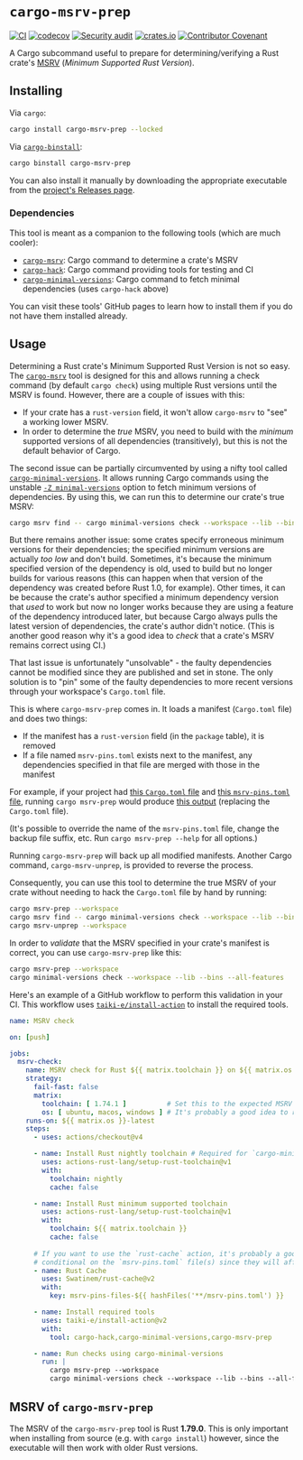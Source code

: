 # `cargo-msrv-prep`

[![CI](https://github.com/clechasseur/msrv-prep/actions/workflows/ci.yml/badge.svg?branch=main&event=push)](https://github.com/clechasseur/msrv-prep/actions/workflows/ci.yml) [![codecov](https://codecov.io/gh/clechasseur/msrv-prep/branch/main/graph/badge.svg?token=y4eecxkGcV)](https://codecov.io/gh/clechasseur/msrv-prep) [![Security audit](https://github.com/clechasseur/msrv-prep/actions/workflows/audit-check.yml/badge.svg?branch=main)](https://github.com/clechasseur/msrv-prep/actions/workflows/audit-check.yml) [![crates.io](https://img.shields.io/crates/v/cargo-msrv-prep.svg)](https://crates.io/crates/cargo-msrv-prep) [![Contributor Covenant](https://img.shields.io/badge/Contributor%20Covenant-2.1-4baaaa.svg)](CODE_OF_CONDUCT.md)

A Cargo subcommand useful to prepare for determining/verifying a Rust crate's [MSRV](https://doc.rust-lang.org/cargo/reference/manifest.html#the-rust-version-field) (_Minimum Supported Rust Version_).

## Installing

Via `cargo`:

```sh
cargo install cargo-msrv-prep --locked
```

Via [`cargo-binstall`](https://github.com/cargo-bins/cargo-binstall):

```sh
cargo binstall cargo-msrv-prep
```

You can also install it manually by downloading the appropriate executable from the [project's Releases page](https://github.com/clechasseur/msrv-prep/releases).

### Dependencies

This tool is meant as a companion to the following tools (which are much cooler):

* [`cargo-msrv`](https://github.com/foresterre/cargo-msrv): Cargo command to determine a crate's MSRV
* [`cargo-hack`](https://github.com/taiki-e/cargo-hack): Cargo command providing tools for testing and CI
* [`cargo-minimal-versions`](https://github.com/taiki-e/cargo-minimal-versions): Cargo command to fetch minimal dependencies (uses `cargo-hack` above)

You can visit these tools' GitHub pages to learn how to install them if you do not have them installed already.

## Usage

Determining a Rust crate's Minimum Supported Rust Version is not so easy.
The [`cargo-msrv`](https://github.com/foresterre/cargo-msrv) tool is designed for this and allows running a check command (by default `cargo check`) using multiple Rust versions until the MSRV is found.
However, there are a couple of issues with this:

* If your crate has a `rust-version` field, it won't allow `cargo-msrv` to "see" a working lower MSRV.
* In order to determine the _true_ MSRV, you need to build with the _minimum_ supported versions of all dependencies (transitively), but this is not the default behavior of Cargo.

The second issue can be partially circumvented by using a nifty tool called [`cargo-minimal-versions`](https://github.com/taiki-e/cargo-minimal-versions).
It allows running Cargo commands using the unstable [`-Z minimal-versions`](https://github.com/rust-lang/cargo/issues/5657) option to fetch minimum versions of dependencies.
By using this, we can run this to determine our crate's true MSRV:

```sh
cargo msrv find -- cargo minimal-versions check --workspace --lib --bins --all-features
```

But there remains another issue: some crates specify erroneous minimum versions for their dependencies; the specified minimum versions are actually _too low_ and don't build.
Sometimes, it's because the minimum specified version of the dependency is old, used to build but no longer builds for various reasons (this can happen when that version of the dependency was created before Rust 1.0, for example).
Other times, it can be because the crate's author specified a minimum dependency version that _used_ to work but now no longer works because they are using a feature of the dependency introduced later, but because Cargo always pulls the latest version of dependencies, the crate's author didn't notice.
(This is another good reason why it's a good idea to _check_ that a crate's MSRV remains correct using CI.)

That last issue is unfortunately "unsolvable" - the faulty dependencies cannot be modified since they are published and set in stone.
The only solution is to "pin" some of the faulty dependencies to more recent versions through your workspace's `Cargo.toml` file.

This is where `cargo-msrv-prep` comes in. It loads a manifest (`Cargo.toml` file) and does two things:

* If the manifest has a `rust-version` field (in the `package` table), it is removed
* If a file named `msrv-pins.toml` exists next to the manifest, any dependencies specified in that file are merged with those in the manifest

For example, if your project had [this `Cargo.toml` file](./resources/tests/cargo-msrv-prep/simple_project/Cargo.toml) and [this `msrv-pins.toml` file](./resources/tests/cargo-msrv-prep/simple_project/msrv-pins.toml), running `cargo msrv-prep` would produce [this output](./resources/tests/cargo-msrv-prep/simple_project/expected/all.toml) (replacing the `Cargo.toml` file).

(It's possible to override the name of the `msrv-pins.toml` file, change the backup file suffix, etc. Run `cargo msrv-prep --help` for all options.)

Running `cargo-msrv-prep` will back up all modified manifests. Another Cargo command, `cargo-msrv-unprep`, is provided to reverse the process.

Consequently, you can use this tool to determine the true MSRV of your crate without needing to hack the `Cargo.toml` file by hand by running:

```sh
cargo msrv-prep --workspace
cargo msrv find -- cargo minimal-versions check --workspace --lib --bins --all-features
cargo msrv-unprep --workspace
```

In order to _validate_ that the MSRV specified in your crate's manifest is correct, you can use `cargo-msrv-prep` like this:

```sh
cargo msrv-prep --workspace
cargo minimal-versions check --workspace --lib --bins --all-features
```

Here's an example of a GitHub workflow to perform this validation in your CI.
This workflow uses [`taiki-e/install-action`](https://github.com/taiki-e/install-action) to install the required tools.

```yaml
name: MSRV check

on: [push]

jobs:
  msrv-check:
    name: MSRV check for Rust ${{ matrix.toolchain }} on ${{ matrix.os }}
    strategy:
      fail-fast: false
      matrix:
        toolchain: [ 1.74.1 ]          # Set this to the expected MSRV of your crate
        os: [ ubuntu, macos, windows ] # It's probably a good idea to run this check on all supported OSes
    runs-on: ${{ matrix.os }}-latest
    steps:
      - uses: actions/checkout@v4

      - name: Install Rust nightly toolchain # Required for `cargo-minimal-versions` to work
        uses: actions-rust-lang/setup-rust-toolchain@v1
        with:
          toolchain: nightly
          cache: false

      - name: Install Rust minimum supported toolchain
        uses: actions-rust-lang/setup-rust-toolchain@v1
        with:
          toolchain: ${{ matrix.toolchain }}
          cache: false
  
      # If you want to use the `rust-cache` action, it's probably a good idea to make your cache key
      # conditional on the `msrv-pins.toml` file(s) since they will affect the resulting build
      - name: Rust Cache
        uses: Swatinem/rust-cache@v2
        with:
          key: msrv-pins-files-${{ hashFiles('**/msrv-pins.toml') }}

      - name: Install required tools
        uses: taiki-e/install-action@v2
        with:
          tool: cargo-hack,cargo-minimal-versions,cargo-msrv-prep

      - name: Run checks using cargo-minimal-versions
        run: |
          cargo msrv-prep --workspace
          cargo minimal-versions check --workspace --lib --bins --all-features
```

## MSRV of `cargo-msrv-prep`

The MSRV of the `cargo-msrv-prep` tool is Rust **1.79.0**.
This is only important when installing from source (e.g. with `cargo install`) however, since the executable will then work with older Rust versions.
